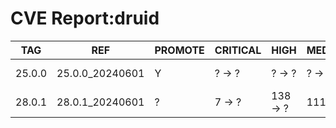 # CVE Report:druid
|  TAG   |       REF       | PROMOTE | CRITICAL |   HIGH   |  MEDIUM  |   LOW   | UNKNOWN |
|--------|-----------------|---------|----------|----------|----------|---------|---------|
| 25.0.0 | 25.0.0_20240601 | Y       | ? -> ?   | ? -> ?   | ? -> ?   | ? -> ?  | ? -> ?  |
| 28.0.1 | 28.0.1_20240601 | ?       | 7 -> ?   | 138 -> ? | 111 -> ? | 35 -> ? | 1 -> ?  |
